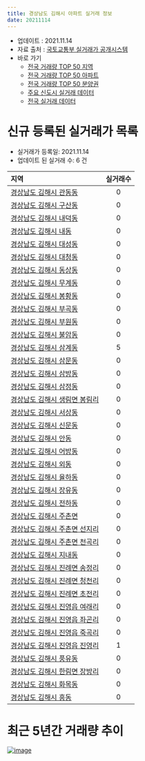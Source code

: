 ```yaml
---
title: 경상남도 김해시 아파트 실거래 정보
date: 20211114
---
```


* 업데이트 : 2021.11.14
* 자료 출처 : [국토교통부 실거래가 공개시스템](http://rt.molit.go.kr)
* 바로 가기
    * [전국 거래량 TOP 50 지역](https://apt-info.github.io/apt-trade-info/tr)
    * [전국 거래량 TOP 50 아파트](https://apt-info.github.io/apt-trade-info/ta)
    * [전국 거래량 TOP 50 분양권](https://apt-info.github.io/apt-trade-info/tb)
    * [주요 신도시 실거래 데이터](https://apt-info.github.io/apt-trade-info/newtown)
    * [전국 실거래 데이터](https://apt-info.github.io/apt-trade-info/all)



<script async src="https://pagead2.googlesyndication.com/pagead/js/adsbygoogle.js"></script>
<!-- 기본광고 -->
<ins class="adsbygoogle"
     style="display:block"
     data-ad-client="ca-pub-1142216861245946"
     data-ad-slot="4805727019"
     data-ad-format="auto"
     data-full-width-responsive="true"></ins>
<script>
     (adsbygoogle = window.adsbygoogle || []).push({});
</script>


# 신규 등록된 실거래가 목록

* 실거래가 등록일: 2021.11.14
* 업데이트 된 실거래 수: 6 건


|지역|실거래수|
|:---|:---:|
|[경상남도 김해시 관동동](https://apt-info.github.io/apt-trade-info/r2670)|0|
|[경상남도 김해시 구산동](https://apt-info.github.io/apt-trade-info/r2656)|0|
|[경상남도 김해시 내덕동](https://apt-info.github.io/apt-trade-info/r3412)|0|
|[경상남도 김해시 내동](https://apt-info.github.io/apt-trade-info/r2658)|0|
|[경상남도 김해시 대성동](https://apt-info.github.io/apt-trade-info/r2674)|0|
|[경상남도 김해시 대청동](https://apt-info.github.io/apt-trade-info/r2676)|0|
|[경상남도 김해시 동상동](https://apt-info.github.io/apt-trade-info/r2653)|0|
|[경상남도 김해시 무계동](https://apt-info.github.io/apt-trade-info/r2668)|0|
|[경상남도 김해시 봉황동](https://apt-info.github.io/apt-trade-info/r2655)|0|
|[경상남도 김해시 부곡동](https://apt-info.github.io/apt-trade-info/r2667)|0|
|[경상남도 김해시 부원동](https://apt-info.github.io/apt-trade-info/r2654)|0|
|[경상남도 김해시 불암동](https://apt-info.github.io/apt-trade-info/r3691)|0|
|[경상남도 김해시 삼계동](https://apt-info.github.io/apt-trade-info/r2657)|5|
|[경상남도 김해시 삼문동](https://apt-info.github.io/apt-trade-info/r2669)|0|
|[경상남도 김해시 삼방동](https://apt-info.github.io/apt-trade-info/r2664)|0|
|[경상남도 김해시 삼정동](https://apt-info.github.io/apt-trade-info/r2662)|0|
|[경상남도 김해시 생림면 봉림리](https://apt-info.github.io/apt-trade-info/r3462)|0|
|[경상남도 김해시 서상동](https://apt-info.github.io/apt-trade-info/r2679)|0|
|[경상남도 김해시 신문동](https://apt-info.github.io/apt-trade-info/r2680)|0|
|[경상남도 김해시 안동](https://apt-info.github.io/apt-trade-info/r2665)|0|
|[경상남도 김해시 어방동](https://apt-info.github.io/apt-trade-info/r2663)|0|
|[경상남도 김해시 외동](https://apt-info.github.io/apt-trade-info/r2659)|0|
|[경상남도 김해시 율하동](https://apt-info.github.io/apt-trade-info/r3105)|0|
|[경상남도 김해시 장유동](https://apt-info.github.io/apt-trade-info/r3621)|0|
|[경상남도 김해시 전하동](https://apt-info.github.io/apt-trade-info/r2661)|0|
|[경상남도 김해시 주촌면](https://apt-info.github.io/apt-trade-info/r3632)|0|
|[경상남도 김해시 주촌면 선지리](https://apt-info.github.io/apt-trade-info/r3508)|0|
|[경상남도 김해시 주촌면 천곡리](https://apt-info.github.io/apt-trade-info/r3648)|0|
|[경상남도 김해시 지내동](https://apt-info.github.io/apt-trade-info/r2666)|0|
|[경상남도 김해시 진례면 송정리](https://apt-info.github.io/apt-trade-info/r2683)|0|
|[경상남도 김해시 진례면 청천리](https://apt-info.github.io/apt-trade-info/r2682)|0|
|[경상남도 김해시 진례면 초전리](https://apt-info.github.io/apt-trade-info/r2678)|0|
|[경상남도 김해시 진영읍 여래리](https://apt-info.github.io/apt-trade-info/r2672)|0|
|[경상남도 김해시 진영읍 좌곤리](https://apt-info.github.io/apt-trade-info/r2681)|0|
|[경상남도 김해시 진영읍 죽곡리](https://apt-info.github.io/apt-trade-info/r2677)|0|
|[경상남도 김해시 진영읍 진영리](https://apt-info.github.io/apt-trade-info/r2671)|1|
|[경상남도 김해시 풍유동](https://apt-info.github.io/apt-trade-info/r2675)|0|
|[경상남도 김해시 한림면 장방리](https://apt-info.github.io/apt-trade-info/r2673)|0|
|[경상남도 김해시 화목동](https://apt-info.github.io/apt-trade-info/r2684)|0|
|[경상남도 김해시 흥동](https://apt-info.github.io/apt-trade-info/r2660)|0|



<script async src="https://pagead2.googlesyndication.com/pagead/js/adsbygoogle.js"></script>
<!-- 기본광고 -->
<ins class="adsbygoogle"
     style="display:block"
     data-ad-client="ca-pub-1142216861245946"
     data-ad-slot="4805727019"
     data-ad-format="auto"
     data-full-width-responsive="true"></ins>
<script>
     (adsbygoogle = window.adsbygoogle || []).push({});
</script>


# 최근 5년간 거래량 추이


<div style="width:100%;">
    <canvas id="deal_progress" height="200"></canvas>
</div>

<script>
new Chart(document.getElementById("deal_progress"), {
    type: 'line',
    data: {
        labels: ['16.01','16.02','16.03','16.04','16.05','16.06','16.07','16.08','16.09','16.10','16.11','16.12','17.01','17.02','17.03','17.04','17.05','17.06','17.07','17.08','17.09','17.10','17.11','17.12','18.01','18.02','18.03','18.04','18.05','18.06','18.07','18.08','18.09','18.10','18.11','18.12','19.01','19.02','19.03','19.04','19.05','19.06','19.07','19.08','19.09','19.10','19.11','19.12','20.01','20.02','20.03','20.04','20.05','20.06','20.07','20.08','20.09','20.10','20.11','20.12','21.01','21.02','21.03','21.04','21.05','21.06','21.07','21.08','21.09','21.10','21.11'],
        datasets: [{
            label: '매매/분양권',
            data: [477,502,835,1054,992,849,850,909,809,1108,787,516,460,532,684,795,608,729,667,668,556,406,425,414,489,426,530,408,459,446,345,367,479,597,523,498,713,747,840,665,636,651,582,554,630,933,1186,924,643,794,526,596,816,968,771,1014,1198,1160,2802,1909,1000,796,1110,1141,1891,1512,1285,1661,1344,973,131],
            borderColor: "rgba(66, 133, 243, 1)",
            backgroundColor: "rgba(66, 133, 243, 0.05)",
            borderWidth: 1,
            pointRadius: 0,
            fill: false,
            lineTension: 0
        },{
            label: '전/월세',
            data: [465,479,497,455,396,364,381,373,354,511,435,512,435,578,531,500,626,564,652,471,524,409,489,519,550,456,553,504,548,498,465,412,393,559,464,563,715,726,915,730,637,735,759,637,635,771,729,639,596,702,548,537,512,604,597,517,496,484,578,617,557,792,591,511,557,629,677,648,657,595,104],
            borderColor: "rgba(255, 90, 0, 1)",
            backgroundColor: "rgba(255, 90, 0, 0.05)",
            borderWidth: 1,
            pointRadius: 0,
            fill: false,
            lineTension: 0
        },{
            label: '합계',
            data: [942,981,1332,1509,1388,1213,1231,1282,1163,1619,1222,1028,895,1110,1215,1295,1234,1293,1319,1139,1080,815,914,933,1039,882,1083,912,1007,944,810,779,872,1156,987,1061,1428,1473,1755,1395,1273,1386,1341,1191,1265,1704,1915,1563,1239,1496,1074,1133,1328,1572,1368,1531,1694,1644,3380,2526,1557,1588,1701,1652,2448,2141,1962,2309,2001,1568,235],
            borderColor: "rgba(0, 0, 0, 1)",
            backgroundColor: "rgba(0, 0, 0, 0.03)",
            borderWidth: 0.1,
            pointRadius: 0,
            fill: true,
            lineTension: 0
        }
        ]
    },
    options: {
        responsive: true,
        title: {
            display: false
        },
        tooltips: {
            mode: 'index',
            intersect: false
        },
        hover: {
            mode: 'nearest',
            intersect: true
        },
        scales: {
            xAxes: [{
                display: true,
                scaleLabel: {
                    display: true,
                    labelString: '년/월'
                }
            }],
            yAxes: [{
                display: true,
                ticks: {
                    suggestedMin: 0,
                },
                scaleLabel: {
                    display: true,
                    labelString: '실거래 수'
                }
            }]
        }
    }
});

</script>


[![image](https://apt-info.github.io/images/2020-01-03-apt-trade-info/1024x500.png)](https://play.google.com/store/apps/details?id=com.aptinfo.apttradeinfo)

